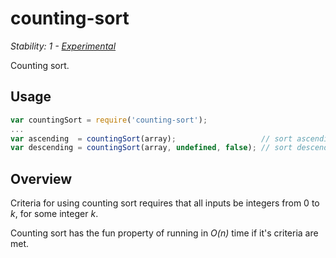 # counting-sort

_Stability: 1 - [Experimental](https://github.com/tristanls/stability-index#stability-1---experimental)_

Counting sort.

## Usage

```javascript
var countingSort = require('counting-sort');
...
var ascending  = countingSort(array);                   // sort ascending
var descending = countingSort(array, undefined, false); // sort descending
```

## Overview

Criteria for using counting sort requires that all inputs be integers from 0 to _k_, for some integer _k_.

Counting sort has the fun property of running in _O(n)_ time if it's criteria are met.